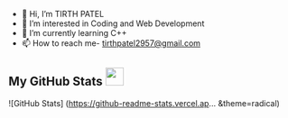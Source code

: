 - 👋 Hi, I’m TIRTH PATEL
- 👀 I’m interested in Coding and Web Development
- 🌱 I’m currently learning C++
- 📫 How to reach me- tirthpatel2957@gmail.com

<h2> My GitHub Stats <img src='https://media1.giphy.com/media/du3J3cXyzhj75IOgvA/giphy.gif?cid=ecf05e47x2g034i9pzwtzzsd3xgg2w9nr94t4tflbbgo3008&rid=giphy.gif' width='32px'> </h2>

![GitHub Stats] (https://github-readme-stats.vercel.ap... &theme=radical) 

<!---
tirthpatel2543/tirthpatel2543 is a ✨ special ✨ repository because its `README.md` (this file) appears on your GitHub profile.
You can click the Preview link to take a look at your changes.
--->
